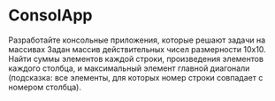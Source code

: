 # ConsolApp
Разработайте консольные приложения, которые решают задачи на массивах
Задан массив действительных чисел размерности 10х10. Найти суммы элементов каждой строки, произведения элементов каждого столбца, и максимальный элемент главной диагонали (подсказка: все элементы, для которых номер строки совпадает с номером столбца).
